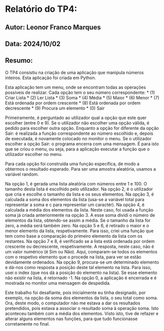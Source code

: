 # Relatório do TP4:

## Autor: Leonor Franco Marques
## Data: 2024/10/02

## Resumo:

O TP4 consistiu na criação de uma aplicação que manipula números inteiros. Esta aplicação foi criada em Python.

Esta aplicação tem um menu, onde se encontram todas as operações possíveis de realizar. Cada opção tem o seu número correspondente:
    * (1) Criar Lista 
    * (2) Ler Lista
    * (3) Soma
    * (4) Média
    * (5) Maior
    * (6) Menor
    * (7) Está ordenada por ordem crescente
    * (8) Está ordenada por ordem decrescente
    * (9) Procura um elemento
    * (0) Sair

Primeiramente, é perguntado ao utilizador qual a opção que este quer escolher (entre 0 e 9). Se o utilizador não escolher uma opção válida, é pedido para escolher outra opção. Enquanto a opção for diferente da opção Sair: é realizada a função correspondente ao número escolhido e, depois de executada, é novamente colocado no monitor o menu. Se o utilizador escolher a opção Sair: o programa encerra com uma mensagem. É para isto que se criou o menu, ou seja, para a aplicação executar a função que o utilizador escolher no menu.

Para cada opção foi construída uma função específica, de modo a obtermos o resultado esperado. Para ser uma amostra aleatória, usamos a variável random. 

Na opção 1, é gerada uma lista aleatória com números entre 1 e 100. O tamanho desta lista é escolhido pelo utilizador.
Na opção 2, é o utilizador que cria e escolhe o tamanho da lista e os seus elementos.
Na opção 3, é calculada a soma dos elementos da lista (usa-se a variável total para representar a soma e c para representar um caractér).
Na opção 4, é calculada a média dos elementos da lista. Neste caso, foi usada a função soma já criada anteriormente na opção 3. A esse soma dividi o número de elementos da lista, obtendo-se assim a média. Se o tamanho da lista for zero, a média será também zero.
Na opção 5 e 6, é retirado o maior e o menor elemento da lista, respetivamente. Para isso, criei uma função que tem como base a comparação do primeiro elemento da lista com os restantes.
Na opção 7 e 8, é verificado se a lista está ordenada por ordem crescente ou decrescente, respetivamente. A resposta, neste caso, não é um valor numérico (é Sim ou Não). Aqui, comparam-se todos os elementos com o respetivo elemento que o procede na lista, para ver se estão devidamente ordenados.
Na opção 9, procura-se um determinado elemento e dá-nos como resposta a posição deste tal elemento na lista. Para isso, usei o index (que nos dá a posição do elemento na lista). Se esse elemento não existir na lista, é retornado -1.
Na opção 0, a aplicação é encerrada e é mostrada no monitor uma mensagem de despedida.

Este trabalho foi desafiante, pois inicialmente eu tinha designado, por exemplo, na opção da soma dos elementos da lista, o seu total como soma. Ora, deste modo, o computador não me estava a dar os resultados pretendidos, pois estava a associar o resultado soma à operação soma. Isto aconteceu também com a média dos elementos. Visto isto, tive de refazer e alterar alguns elementos nas funções, para que tudo funcionasse corretamente no final.